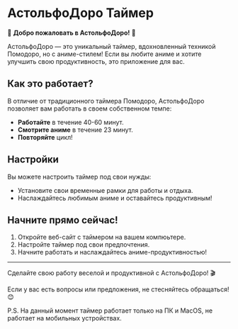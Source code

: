 # АстольфоДоро Таймер

🌟 **Добро пожаловать в АстольфоДоро!** 🌟

АстольфоДоро — это уникальный таймер, вдохновленный техникой Помодоро, но с аниме-стилем! Если вы любите аниме и хотите улучшить свою продуктивность, это приложение для вас.

## Как это работает?

В отличие от традиционного таймера Помодоро, АстольфоДоро позволяет вам работать в своем собственном темпе:

- **Работайте** в течение 40-60 минут.
- **Смотрите аниме** в течение 23 минут.
- **Повторяйте** цикл!

## Настройки

Вы можете настроить таймер под свои нужды:

- Установите свои временные рамки для работы и отдыха.
- Наслаждайтесь любимым аниме и оставайтесь продуктивным!

## Начните прямо сейчас!

1. Откройте веб-сайт с таймером на вашем компюьтере.
2. Настройте таймер под свои предпочтения.
3. Начните работать и наслаждайтесь аниме-продуктивностью!

---

Сделайте свою работу веселой и продуктивной с АстольфоДоро! 🎬

Если у вас есть вопросы или предложения, не стесняйтесь обращаться! 😊

P.S. На данный момент таймер работает только на ПК и MacOS, не работает на мобильных устройствах.
